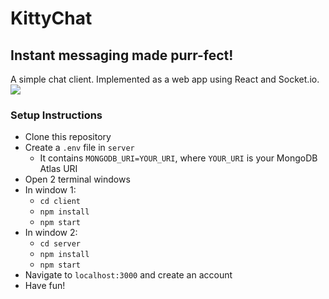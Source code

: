 # KittyChat
## Instant messaging made purr-fect!
A simple chat client. Implemented as a web app using React and Socket.io.
![](docs/demo1.gif)
### Setup Instructions
- Clone this repository
- Create a `.env` file in `server`
  - It contains `MONGODB_URI=YOUR_URI`, where `YOUR_URI` is your MongoDB Atlas URI 
- Open 2 terminal windows
- In window 1:
  - `cd client`
  - `npm install`
  - `npm start`
- In window 2:
  - `cd server`
  - `npm install`
  - `npm start`
- Navigate to `localhost:3000` and create an account
- Have fun!
